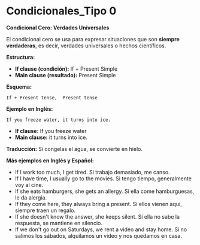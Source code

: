 # Condicionales_Tipo 0



**Condicional Cero: Verdades Universales**

El condicional cero se usa para expresar situaciones que son **siempre verdaderas**, es decir, verdades universales o hechos científicos.

**Estructura:**

*   **If clause (condición):** If + Present Simple
*   **Main clause (resultado):** Present Simple

**Esquema:**

```
If + Present tense,  Present tense
```

**Ejemplo en Inglés:**

```
If you freeze water, it turns into ice.
```

*   **If clause:** If you freeze water
*   **Main clause:** it turns into ice.

**Traducción:** Si congelas el agua, se convierte en hielo.

**Más ejemplos en Inglés y Español:**

*   If I work too much, I get tired.   Si trabajo demasiado, me canso.
*   If I have time, I usually go to the movies.   Si tengo tiempo, generalmente voy al cine.
*   If she eats hamburgers, she gets an allergy.   Si ella come hamburguesas, le da alergia.
*   If they come here, they always bring a present.   Si ellos vienen aquí, siempre traen un regalo.
*   If she doesn't know the answer, she keeps silent.   Si ella no sabe la respuesta, se mantiene en silencio.
*   If we don't go out on Saturdays, we rent a video and stay home.   Si no salimos los sábados, alquilamos un video y nos quedamos en casa.

